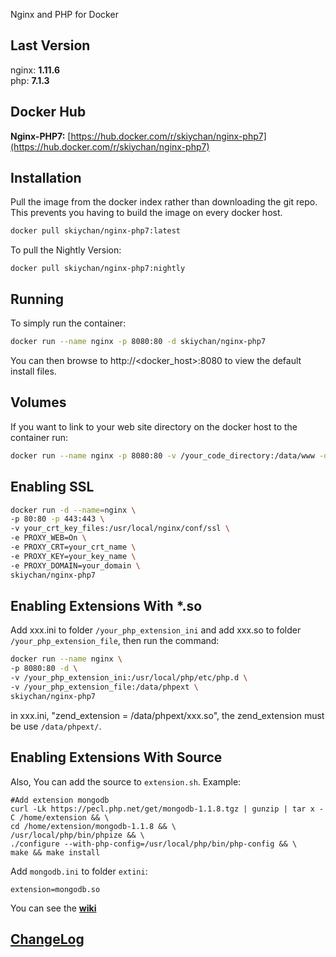 Nginx and PHP for Docker

## Last Version
nginx: **1.11.6**   
php:   **7.1.3**

## Docker Hub   
**Nginx-PHP7:** [https://hub.docker.com/r/skiychan/nginx-php7](https://hub.docker.com/r/skiychan/nginx-php7)   
   
## Installation
Pull the image from the docker index rather than downloading the git repo. This prevents you having to build the image on every docker host.
```sh
docker pull skiychan/nginx-php7:latest
```

To pull the Nightly Version:   
```
docker pull skiychan/nginx-php7:nightly
```

## Running
To simply run the container:
```sh
docker run --name nginx -p 8080:80 -d skiychan/nginx-php7
```
You can then browse to http://\<docker_host\>:8080 to view the default install files.

## Volumes
If you want to link to your web site directory on the docker host to the container run:
```sh
docker run --name nginx -p 8080:80 -v /your_code_directory:/data/www -d skiychan/nginx-php7
```

## Enabling SSL
```sh
docker run -d --name=nginx \
-p 80:80 -p 443:443 \
-v your_crt_key_files:/usr/local/nginx/conf/ssl \
-e PROXY_WEB=On \
-e PROXY_CRT=your_crt_name \
-e PROXY_KEY=your_key_name \
-e PROXY_DOMAIN=your_domain \
skiychan/nginx-php7
```

## Enabling Extensions With *.so
Add xxx.ini to folder ```/your_php_extension_ini``` and add xxx.so to folder ```/your_php_extension_file```, then run the command:   
```sh
docker run --name nginx \
-p 8080:80 -d \
-v /your_php_extension_ini:/usr/local/php/etc/php.d \
-v /your_php_extension_file:/data/phpext \
skiychan/nginx-php7
```
in xxx.ini, "zend_extension = /data/phpext/xxx.so", the zend_extension must be use ```/data/phpext/```.   

## Enabling Extensions With Source
Also, You can add the source to ```extension.sh```. Example:   
```
#Add extension mongodb
curl -Lk https://pecl.php.net/get/mongodb-1.1.8.tgz | gunzip | tar x -C /home/extension && \
cd /home/extension/mongodb-1.1.8 && \
/usr/local/php/bin/phpize && \
./configure --with-php-config=/usr/local/php/bin/php-config && \
make && make install
```
Add ```mongodb.ini``` to folder ```extini```:   
```
extension=mongodb.so
```

You can see the **[wiki](https://github.com/skiy-dockerfile/nginx-php7/wiki/Question-&-Answer)**

## [ChangeLog](changelogs.md)
